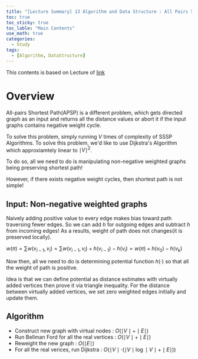 ```yaml
---
title: "[Lecture Summary] 13 Algorithm and Data Structure : All Pairs Shortest Path"
toc: true
toc_sticky: true
toc_lable: "Main Contents"
use_math: true
categories:
  - Study
tags:
  - [Algorithm, DataStructure]
---
```


This contents is based on Lecture of [link](https://ocw.mit.edu/courses/6-006-introduction-to-algorithms-spring-2020/pages/syllabus/)

# Overview

All-pairs Shortest Path(APSP) is a different problem, which gets directed graph as an input and returns all the distance values or abort it if the input graphs contains negative weight cycle.

To solve this problem, simply running $V$ times of complexity of SSSP Algorithms. To solve this problem, we'd like to use Dijkstra's Algorithm which approxiamtely linear to $\mid V\mid^2$.

To do so, all we need to do is manipulating non-negative weighted graphs being preserving shortest path!

However, if there exists negative weight cycles, then shortest path is not simple!

## Input: Non-negative weighted graphs

Naively adding positive value to every edge makes bias toward path traversing fewer edges. So we can add $h$ for outgoing edges and subtract $h$ from incoming edges! As a results, weight of path does not changes(it is preserved locally).

$w(\pi) = \sum w(v_{i-1}, v_i) = \sum w(v_{i-1}, v_i) + h(v_{i-1}) - h(v_{i}) = w(\pi) + h(v_0) - h(v_k)$

Now then, all we need to do is determining potential function $h(\cdot)$  so that all the weight of path is positive. 

Idea is that we can define potential as distance estimates with virtually added vertices then prove it via triangle inequality. For the distance between virtually added vertices, we set zero weighted edges initially and update them.

## Algorithm

- Construct new graph with virtual nodes : $O(\mid V \mid + \mid E \mid)$
- Run Bellman Ford for all the real vertices : $O(\mid V \mid + \mid E \mid)$
- Reweight the new graph : $O(\mid E\mid)$
- For all the real verices, run Dijkstra :  $O(\mid V\mid \cdot (\mid V \mid \log \mid V \mid + \mid E \mid))$



